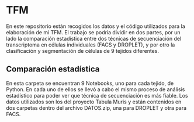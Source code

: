 # TFM
En este repositorio están recogidos los datos y el código utilizados para la elaboración de mi TFM.
El trabajo se podría dividir en dos partes, por un lado la comparación estadística entre dos técnicas de secuenciación del transcriptoma en células individuales (FACS y DROPLET), y por otro la clasificación y segmentación de células de 9 tejidos diferentes.

## Comparación estadística
En esta carpeta se encuentran 9 Notebooks, uno para cada tejido, de Python. En cada uno de ellos se llevó a cabo el mismo proceso de análisis estadístico para poder ver que técnica de secuenciación es más fiable. Los datos utilizados son los del proyecto Tabula Muris y están contenidos en dos carpetas dentro del archivo DATOS.zip, una para DROPLET y otra para FACS.
